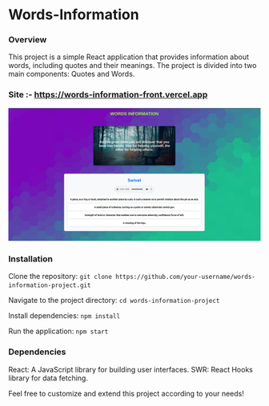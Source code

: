 # Words-Information

### Overview
This project is a simple React application that provides information about words, including quotes and their meanings. The project is divided into two main components: Quotes and Words.

### Site :- https://words-information-front.vercel.app

![alt text](https://github.com/WebworldContent/Words-Information/blob/master/sample.png?raw=true)

### Installation

Clone the repository:
```git clone https://github.com/your-username/words-information-project.git ```

Navigate to the project directory:
```cd words-information-project```

Install dependencies:
```npm install```

Run the application:
```npm start```

### Dependencies
React: A JavaScript library for building user interfaces.
SWR: React Hooks library for data fetching.

Feel free to customize and extend this project according to your needs!
